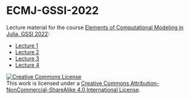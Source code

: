 # ECMJ-GSSI-2022
Lecture material for the course [Elements of Computational Modeling in Julia, GSSI 2022](https://natema.github.io/ECMJ-GSSI-2022/):
- [Lecture 1](/ECMJ-GSSI-2022/lectures/lecture1)
- [Lecture 2](/ECMJ-GSSI-2022/lectures/lecture2)
- [Lecture 3](/ECMJ-GSSI-2022/lectures/lecture3)
- [Lecture 4](/ECMJ-GSSI-2022/lectures/lecture4)

<a rel="license" href="http://creativecommons.org/licenses/by-nc-sa/4.0/"><img alt="Creative Commons License" style="border-width:0" src="https://i.creativecommons.org/l/by-nc-sa/4.0/88x31.png" /></a><br />This work is licensed under a <a rel="license" href="http://creativecommons.org/licenses/by-nc-sa/4.0/">Creative Commons Attribution-NonCommercial-ShareAlike 4.0 International License</a>.
